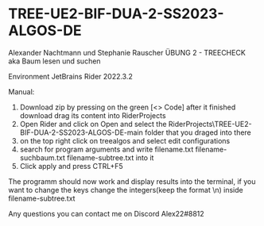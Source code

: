 # TREE-UE2-BIF-DUA-2-SS2023-ALGOS-DE


Alexander Nachtmann und Stephanie Rauscher ÜBUNG 2 - TREECHECK aka Baum lesen und suchen


Environment JetBrains Rider 2022.3.2 

Manual:
1. Download zip by pressing on the green [<> Code] after it finished download drag its content into RiderProjects
2. Open Rider and click on Open and select the RiderProjects\TREE-UE2-BIF-DUA-2-SS2023-ALGOS-DE-main folder that you draged into there
3. on the top right click on treealgos and select edit configurations
4. search for program arguments and write filename.txt filename-suchbaum.txt filename-subtree.txt into it
5. Click apply and press CTRL+F5

The programm should now work and display results into the terminal, if you want to change the keys change the integers(keep the format \n) inside filename-subtree.txt


Any questions you can contact me on Discord Alex22#8812



